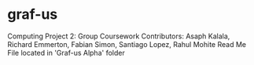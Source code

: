 # graf-us
Computing Project 2: Group Coursework 
Contributors: Asaph Kalala, Richard Emmerton, Fabian Simon, Santiago Lopez, Rahul Mohite
Read Me File located in 'Graf-us Alpha' folder
